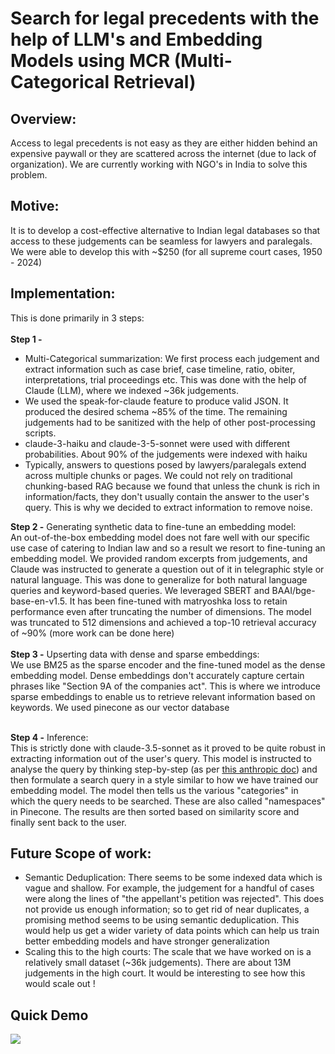 # Search for legal precedents with the help of LLM's and Embedding Models using MCR (Multi-Categorical Retrieval)

## Overview:
Access to legal precedents is not easy as they are either hidden behind an expensive paywall or they are scattered across the internet (due to lack of organization). We are currently working with NGO's in India to solve this problem. 

## Motive:
It is to develop a cost-effective alternative to Indian legal databases so that access to these judgements can be seamless for lawyers and paralegals. We were able to develop this with ~$250 (for all supreme court cases, 1950 - 2024)

## Implementation:
This is done primarily in 3 steps:
<br><br>
<b>Step 1 -</b>
<ul>
<li>Multi-Categorical summarization: We first process each judgement and extract information such as case brief, case timeline, ratio, obiter, interpretations, trial proceedings etc. This was done with the help of Claude (LLM), where we indexed ~36k judgements.</li>
<li>We used the speak-for-claude feature to produce valid JSON. It produced the desired schema ~85% of the time. The remaining judgements had to be sanitized with the help of other post-processing scripts.</li>
<li>claude-3-haiku and claude-3-5-sonnet were used with different probabilities. About 90% of the judgements were indexed with haiku</li>
<li>Typically, answers to questions posed by lawyers/paralegals extend across multiple chunks or pages. We could not rely on traditional chunking-based RAG because we found that unless the chunk is rich in information/facts, they don't usually contain the answer to the user's query. This is why we decided to extract information to remove noise.</li>
</ul>
<b>Step 2 -</b> Generating synthetic data to fine-tune an embedding model: <br>
An out-of-the-box embedding model does not fare well with our specific use case of catering to Indian law and so a result we resort to fine-tuning an embedding model. We provided random excerpts from judgements, and Claude was instructed to generate a question out of it in telegraphic style or natural language. This was done to generalize for both natural language queries and keyword-based queries. We leveraged SBERT and BAAI/bge-base-en-v1.5. It has been fine-tuned with matryoshka loss to retain performance even after truncating the number of dimensions. The model was truncated to 512 dimensions and achieved a top-10 retrieval accuracy of ~90% (more work can be done here)<br><br>
<b>Step 3 -</b> Upserting data with dense and sparse embeddings:<br>
We use BM25 as the sparse encoder and the fine-tuned model as the dense embedding model. Dense embeddings don't accurately capture certain phrases like "Section 9A of the companies act". This is where we introduce sparse embeddings to enable us to retrieve relevant information based on keywords. We used pinecone as our vector database<br><br>

<b>Step 4 -</b> Inference: <br>
This is strictly done with claude-3.5-sonnet as it proved to be quite robust in extracting information out of the user's query. This model is instructed to analyse the query by thinking step-by-step (as per <a href = "https://docs.anthropic.com/en/docs/build-with-claude/prompt-engineering/chain-prompts">this anthropic doc</a>) and then formulate a search query in a style similar to how we have trained our embedding model. The model then tells us the various "categories" in which the query needs to be searched. These are also called "namespaces" in Pinecone. The results are then sorted based on similarity score and finally sent back to the user.

## Future Scope of work:
<ul>
  <li>Semantic Deduplication: There seems to be some indexed data which is vague and shallow. For example, the judgement for a handful of cases were along the lines of "the appellant's petition was rejected". This does not provide us enough information; so to get rid of near duplicates, a promising method seems to be using semantic deduplication. This would help us get a wider variety of data points which can help us train better embedding models and have stronger generalization</li>
  <li>Scaling this to the high courts: The scale that we have worked on is a relatively small dataset (~36k judgements). There are about 13M judgements in the high court. It would be interesting to see how this would scale out !</li>
</ul>


## Quick Demo
![](https://github.com/aditya-nutakki/claude-search/blob/main/demo.gif)
